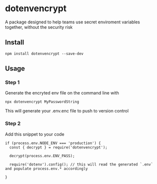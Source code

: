 # dotenvencrypt
A package designed to help teams use secret enviroment variables together, without the security risk

## Install
```
npm install dotenvencrypt --save-dev
```

## Usage
### Step 1
Generate the encryted env file on the command line with
```
npx dotenvencrypt MyPasswordString
```
This will generate your .env.enc file to push to version control

### Step 2
Add this snippet to your code
```
if (process.env.NODE_ENV === 'production') {
  const { decrypt } = require('dotenvencrypt');

  decrypt(process.env.ENV_PASS);

  require('dotenv').config(); // this will read the generated `.env` and populate process.env.* accordingly

}
```
